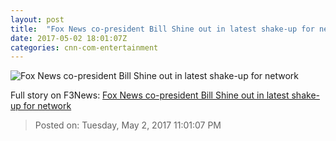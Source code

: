 ```yaml
---
layout: post
title:  "Fox News co-president Bill Shine out in latest shake-up for network"
date: 2017-05-02 18:01:07Z
categories: cnn-com-entertainment
---
```


![Fox News co-president Bill Shine out in latest shake-up for network](http://i2.cdn.turner.com/money/dam/assets/170427182814-bill-shine-780x439.jpg)




Full story on F3News: [Fox News co-president Bill Shine out in latest shake-up for network](http://www.f3nws.com/n/qnHFHB)

> Posted on: Tuesday, May 2, 2017 11:01:07 PM
